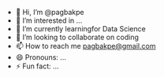 - 👋 Hi, I’m @pagbakpe
- 👀 I’m interested in ...
- 🌱 I’m currently learningfor Data Science
- 💞️ I’m looking to collaborate on coding
- 📫 How to reach me pagbakpe@gmail.com
- 😄 Pronouns: ...
- ⚡ Fun fact: ...

<!---
pagbakpe/pagbakpe is a ✨ special ✨ repository because its `README.md` (this file) appears on your GitHub profile.
You can click the Preview link to take a look at your changes.
--->
